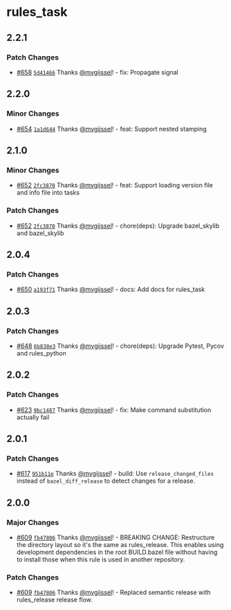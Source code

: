 # rules_task

## 2.2.1

### Patch Changes

- [#658](https://github.com/vgijssel/setup/pull/658) [`5d41466`](https://github.com/vgijssel/setup/commit/5d414664d045260d789642c4e414e0663a0ffcb9) Thanks [@mvgijssel](https://github.com/mvgijssel)! - fix: Propagate signal

## 2.2.0

### Minor Changes

- [#654](https://github.com/vgijssel/setup/pull/654) [`1a1d644`](https://github.com/vgijssel/setup/commit/1a1d6445a8ef8879bcc42182940b68692d92e908) Thanks [@mvgijssel](https://github.com/mvgijssel)! - feat: Support nested stamping

## 2.1.0

### Minor Changes

- [#652](https://github.com/vgijssel/setup/pull/652) [`2fc3870`](https://github.com/vgijssel/setup/commit/2fc387082badda15d0a7ca6c26cf5e3de9a463c8) Thanks [@mvgijssel](https://github.com/mvgijssel)! - feat: Support loading version file and info file into tasks

### Patch Changes

- [#652](https://github.com/vgijssel/setup/pull/652) [`2fc3870`](https://github.com/vgijssel/setup/commit/2fc387082badda15d0a7ca6c26cf5e3de9a463c8) Thanks [@mvgijssel](https://github.com/mvgijssel)! - chore(deps): Upgrade bazel_skylib and bazel_skylib

## 2.0.4

### Patch Changes

- [#650](https://github.com/vgijssel/setup/pull/650) [`a193f71`](https://github.com/vgijssel/setup/commit/a193f718231871c6d812518d08453ccdc580f0bb) Thanks [@mvgijssel](https://github.com/mvgijssel)! - docs: Add docs for rules_task

## 2.0.3

### Patch Changes

- [#648](https://github.com/vgijssel/setup/pull/648) [`6b838e3`](https://github.com/vgijssel/setup/commit/6b838e3a3ea1d188afb5b27dba831c5e6d0d7059) Thanks [@mvgijssel](https://github.com/mvgijssel)! - chore(deps): Upgrade Pytest, Pycov and rules_python

## 2.0.2

### Patch Changes

- [#623](https://github.com/vgijssel/setup/pull/623) [`9bc1487`](https://github.com/vgijssel/setup/commit/9bc1487bee5d8e5d3d070f974ef695ac7407ffd7) Thanks [@mvgijssel](https://github.com/mvgijssel)! - fix: Make command substitution actually fail

## 2.0.1

### Patch Changes

- [#617](https://github.com/vgijssel/setup/pull/617) [`951b11e`](https://github.com/vgijssel/setup/commit/951b11ef1110cbb6696e4cb8c9d4d738dba0a64a) Thanks [@mvgijssel](https://github.com/mvgijssel)! - build: Use `release_changed_files` instead of `bazel_diff_release` to detect changes for a release.

## 2.0.0

### Major Changes

- [#609](https://github.com/vgijssel/setup/pull/609) [`fb47806`](https://github.com/vgijssel/setup/commit/fb47806859895b5629f34c5c92a843b83967ab03) Thanks [@mvgijssel](https://github.com/mvgijssel)! - BREAKING CHANGE: Restructure the directory layout so it's the same as rules_release. This enables
  using development dependencies in the root BUILD.bazel file without having to install those
  when this rule is used in another repository.

### Patch Changes

- [#609](https://github.com/vgijssel/setup/pull/609) [`fb47806`](https://github.com/vgijssel/setup/commit/fb47806859895b5629f34c5c92a843b83967ab03) Thanks [@mvgijssel](https://github.com/mvgijssel)! - Replaced semantic release with rules_release release flow.
